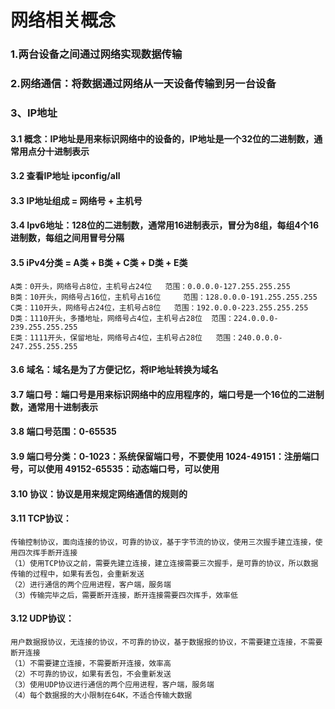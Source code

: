 # 网络相关概念
### 1.两台设备之间通过网络实现数据传输
### 2.网络通信：将数据通过网络从一天设备传输到另一台设备
### 3、IP地址
#### 3.1 概念：IP地址是用来标识网络中的设备的，IP地址是一个32位的二进制数，通常用点分十进制表示
#### 3.2 查看IP地址 ipconfig/all
#### 3.3 IP地址组成 = 网络号 + 主机号
#### 3.4 Ipv6地址：128位的二进制数，通常用16进制表示，冒分为8组，每组4个16进制数，每组之间用冒号分隔
#### 3.5 iPv4分类 = A类 + B类 + C类 + D类 + E类
    A类：0开头，网络号占8位，主机号占24位   范围：0.0.0.0-127.255.255.255
    B类：10开头，网络号占16位，主机号占16位     范围：128.0.0.0-191.255.255.255
    C类：110开头，网络号占24位，主机号占8位   范围：192.0.0.0-223.255.255.255
    D类：1110开头，多播地址，网络号占4位，主机号占28位  范围：224.0.0.0-239.255.255.255
    E类：1111开头，保留地址，网络号占4位，主机号占28位   范围：240.0.0.0-247.255.255.255

#### 3.6 域名：域名是为了方便记忆，将IP地址转换为域名
#### 3.7 端口号：端口号是用来标识网络中的应用程序的，端口号是一个16位的二进制数，通常用十进制表示
#### 3.8 端口号范围：0-65535
#### 3.9 端口号分类：0-1023：系统保留端口号，不要使用 1024-49151：注册端口号，可以使用  49152-65535：动态端口号，可以使用
#### 3.10 协议：协议是用来规定网络通信的规则的
#### 3.11 TCP协议：
    传输控制协议，面向连接的协议，可靠的协议，基于字节流的协议，使用三次握手建立连接，使用四次挥手断开连接
    （1）使用TCP协议之前，需要先建立连接，建立连接需要三次握手，是可靠的协议，所以数据传输的过程中，如果有丢包，会重新发送
    （2）进行通信的两个应用进程，客户端，服务端
    （3）传输完毕之后，需要断开连接，断开连接需要四次挥手，效率低
#### 3.12 UDP协议：
    用户数据报协议，无连接的协议，不可靠的协议，基于数据报的协议，不需要建立连接，不需要断开连接
    （1）不需要建立连接，不需要断开连接，效率高
    （2）不可靠的协议，如果有丢包，不会重新发送
    （3）使用UDP协议进行通信的两个应用进程，客户端，服务端
    （4）每个数据报的大小限制在64K，不适合传输大数据